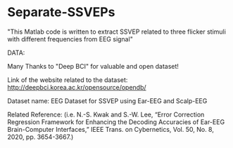 # Separate-SSVEPs

"This Matlab code is written to extract SSVEP related to three flicker stimuli with different frequencies from EEG signal"

DATA: 

 Many Thanks to "Deep BCI" for valuable and open dataset!

 Link of the website related to the dataset: http://deepbci.korea.ac.kr/opensource/opendb/

 Dataset name: EEG Dataset for SSVEP using Ear-EEG and Scalp-EEG

 Related Reference: (i.e. N.-S. Kwak and S.-W. Lee, “Error Correction Regression Framework for Enhancing the Decoding
 Accuracies of Ear-EEG Brain-Computer Interfaces,” IEEE Trans. on Cybernetics, Vol. 50, No. 8, 2020, pp. 3654-3667.)
